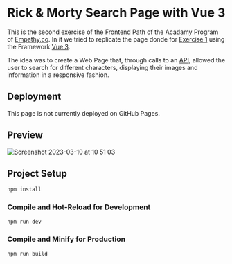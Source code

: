 # Rick & Morty Search Page with Vue 3

This is the second exercise of the Frontend Path of the Acadamy Program of [Empathy.co](https://empathy.co/). In it we tried to replicate the page donde for [Exercise 1](https://github.com/lumialfe/Rick-Morty_EmpathyAcademy) using the Framework [Vue 3](https://vuejs.org/).

The idea was to create a Web Page that, through calls to an [API](https://rickandmortyapi.com/), allowed the user to search for different characters, displaying their images and information in a responsive fashion.

## Deployment

This page is not currently deployed on GitHub Pages.

## Preview

![Screenshot 2023-03-10 at 10 51 03](https://user-images.githubusercontent.com/60442261/224284294-20082cce-0b39-45cf-a894-04d22813fa99.png)

## Project Setup

```sh
npm install
```

### Compile and Hot-Reload for Development

```sh
npm run dev
```

### Compile and Minify for Production

```sh
npm run build
```
